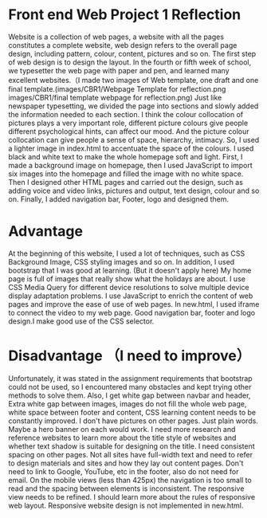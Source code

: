 
# Front end Web Project 1 Reflection
   Website is a collection of web pages, a website with all the pages constitutes a complete website, web design refers to the overall page design, including pattern, colour, content, pictures and so on. The first step of web design is to design the layout. In the fourth or fifth week of school, we typesetter the web page with paper and pen, and learned many excellent websites.（I made two images of Web template, one draft and one final template.(images/CBR1/Webpage Template for reflection.png images/CBR1/final template webpage for reflection.png) Just like newspaper typesetting, we divided the page into sections and slowly added the information needed to each section. I think the colour collocation of pictures plays a very important role, different picture colours give people different psychological hints, can affect our mood. And the picture colour collocation can give people a sense of space, hierarchy, intimacy. So, I used a lighter image in index.html to accentuate the space of the colours. I used black and white text to make the whole homepage soft and light. First, I made a background image on homepage, then I used JavaScript to import six images into the homepage and filled the image with no white space. Then I designed other HTML pages and carried out the design, such as adding voice and video links, pictures and output, text design, colour and so on. Finally, I added navigation bar, Footer, logo and designed them.
   
# Advantage
  At the beginning of this website, I used a lot of techniques, such as CSS Background Image, CSS styling images and so on. In addition, I used bootstrap that I was good at learning. (But it doesn't apply here) My home page is full of images that really show what the holidays are about. I use CSS Media Query for different device resolutions to solve multiple device display adaptation problems. I use JavaScript to enrich the content of web pages and improve the ease of use of web pages. In new.html, I used iframe to connect the video to my web page. Good navigation bar, footer and logo design.I make good use of the CSS selector.

# Disadvantage （I need to improve）

  Unfortunately, it was stated in the assignment requirements that bootstrap could not be used, so I encountered many obstacles and kept trying other methods to solve them. Also, I get white gap between navbar and header, Extra white gap between images, images do not fill the whole web page, white space between footer and content, CSS learning content needs to be constantly improved. I don't have pictures on other pages. Just plain words. Maybe a hero banner on each would work. I need more research and reference websites to learn more about the title style of websites and whether text shadow is suitable for designing on the title. I need consistent spacing on other pages. Not all sites have full-width text and need to refer to design materials and sites and how they lay out content pages. Don't need to link to Google, YouTube, etc in the footer, also do not need for email. On the mobile views (less than 425px) the navigation is too small to read and the spacing between elements is inconsistent. The responsive view needs to be refined. I should learn more about the rules of responsive web layout. Responsive website design is not implemented in new.html.

